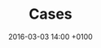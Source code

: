 ---
layout: chapter
title:  Cases
chapter: MVRDV
cover: /img/mvrdv.png
categories: ixd chapter
date:   2016-03-03 14:00 +0100
slides:
  - cover: /img/mvrdv.png
    theme: light
    details:
      client: MVRDV
      wish: |         
        Responsive redesign
      solution: |
        Mobile first designs en Sass and Bootstrap gebaseerd CSS-framework ontwikkeld
      task: |
        Responsive design, front-end development
      url: http://mvrdv.com
    body: | 
      Voor MVRDV heb ik een compleet vernieuwd responsive mobile-first front-end ontworpen en geïmplementeerd. MVRDV een architectenbureau met vestigingen in Shanghai en Rotterdam is bekend van de Markthal in Rotterdam. Een foodhal waarin verleden en toekomst van eten samenkomt op één plek.
      
      <img src="/img/banner-device.svg" alt="Smartphone">
      
      Nu is MVRDV klaar voor de volgende stap. Op dit moment loopt een concepttraject. Hierin heb ik onderzoek gedaan voor een nieuwe online branding en beleving.
  - cover: /img/hedon-crowd.jpg
    theme: light 
    details:
      client: Hedon 
      wish: |         
        Update online identiteit, vernieuwend concept
      solution: |
        Bezoekers worden geïnspireerd door het aanbod middels _moods_. Mobile first designs en Sass and Bootstrap gebaseerd CSS-framework ontwikkeld. Betere beleving door toevoeging van media-pagina, Spotify en Youtube intergratie
      task: |
        Concepting, mood board, interaction design, web design, front-end development      
      url: http://hedon-zwolle.nl
    body: |     
      Hedon is de poptempel van Zwolle en omstreken die voor een groot gedeelte wordt gerund door vrijwilligers. Met sociale projecten als De Fakkelteit waarin middels Hip-Hop ontwikkeling van jongeren wordt gestimuleerd onderscheid Hedon zich van andere podia.

      Hedon heeft op 14 februari 2014 hun nieuwe pand geopend. Helaas bleef de site nog achter, daarom zijn ze eind 2014 naar ons toe gekomen met de vraag om de site weer top notch te maken. Met een multimedia site waarin Spotify, Youtube, fotografie en Soundcloud zijn geïntergreerd is dit doel inmiddels bereikt. 
      
      <img src="/img/hedon-player.gif" alt="Hedon Player">   
      
      Centraal staat het concept “laten je inspireren door ons programma” waarmee aan de hand van je mood gezocht kan worden naar passende shows. Verder hebben we een vernieuwde pagina pagina ontwikkeld waarop bezoekers geinspireerd worden door fotografie en video van voorgaande show. Ook wordt op deze pagina vooruit gegeken naar komende shows met youtube van HEADS UP!. Inmiddels werken we aan een aantal mooie toevoegingen. 
  - cover: /img/jij-deventer.png 
    theme: light 
    details:
      client: JIJ&Overijssel
      wish: |         
        Participatieflatform, drempelvrij
      solution: |
        In een agile proces een user-centric platform ontworpen. Mobile first designs en Sass and Bootstrap gebaseerd CSS-framework ontwikkeld. [Drempelvrij](https://www.accessibility.nl/ondersteuning/inspectie/site-1329) keurmerk behaald
      task: |
        Design aanbestedingstraject presentatie, interaction design, web design, front-end development, graphic design, drempelvrij testing
      url: http://jijenoverijssel.nl
    body: |
      Met JIJ&Overijssel stimuleert provincie Overijssel sociale initiatieven. Groen! Groener! Groenst! is een voorbeeld van een initiatief dat een mooi resultaat heeft opgeleverd. Binnen een democratisch expirement waarin experts inwoners ondersteunen word gezocht naar het groenste idee. Meer dan 30 ingezonden initiatieven als resultaat. 
      
      <img src="/img/banner-idea.svg" alt="Idee">
      
      Initiatiefnemers, beleidsmakers en betrokkenen geven naderhand aan zich meer betrokken te voelen met de provinciale politiek dan voorheen. Naast het het ontwikkelen van een faciliterend online platform hebben we het concept gemaakt, hebben we een eigen JIJ&Overijssel-redactie en organiseerden we het Groen! Groener! Groenst! event.

      In het aanbestedingstraject heb ik de vormgeving van verschillende presentaties verzorgt. Na het winnen van de aanbesteding hebben we het concept verder uitgedacht en zijn we begonnen aan ons eerste agile experiment. Als designer en front-end developer was ik verantwoordelijk voor het ontwerp en de front-end. Daarnaast heeft het scrum team advies gegeven en meegedacht over het concept. Het project is klein begonnen als marktplaats voor ideeën binnen Overijssel en uitgegroeid tot een voorwaardig online platform.
      
        <img src="/img/jij-slider.gif" alt="Slider">

      We streamen regelmatig grote evenementen zoals bevrijdingsfestival Overijssel en Dauwpop. Hiervoor hebben we een videostreaming-pagina ontworpen. Ook kunnen gebruikers gemakkelijk zien hoeveel energie het initiatief heeft aan de hand van een energiemeter. Een voorbeeld van een recente verbeteringen aan het platform zijn een mediamodule en notificaties.
  - cover: /img/rova.png
    theme: light
    details:
      client: ROVA
      wish: |         
        Update online identiteit, toptaken, location-based content
      solution: |
        In een agile proces location-based site ontworpen. Mobile first designs en Sass and Bootstrap gebaseerd CSS-framework ontwikkeld
      task: |
        Interaction design, mood board, style guide, web design, front-end development
      url: http://rova.nl
    body: |
      Bij ROVA staat service en dienstverlening centraal. Als inwoner kun je op ROVA bouwen. Daarom ontwikkelden we samen met ROVA een nieuwe website uitgaande van het principe toptaken. Wat deze website uniek maakt is dat elke gebruiker zijn eigen persoonlijke site te zien krijgt. Op basis van zijn of haar locatie weten we wat wel of niet relevante content is voor de gebruiker en daar speelt de site op in.


      Als lead-vormgever heb ik samen met collega-vormgevers de complete online huisstijl ontworpen. Deze wordt consistent doorgevoerd op alle online pagina’s, actie-sites, e-mailsjablonen, social media-accounts en apps. Daarnaast was ik verantwoordelijk voor het interaction design van de website en nieuw te ontwikkelen app. 
      
      <img src="/img/banner-paint.svg" alt="Paint">
      
      Op basis van een agile proces heb ik verschillende schetsen, wireframes, sjablonen, flows en pixel-perfect pagina’s vormgegeven. Voor collega’s is er een style guide ontworpen als basis voor nieuw te ontwikkelen uitingen. Ook is er aan de hand van mood boards een corporate fotoshoot geweest die aansluit op het concept “dicht bij de mensen” en “informatie op maat”.
      
      <img src="/img/banner-rova.png" alt="Style guide preview">   
---